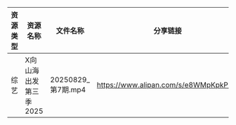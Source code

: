 | 资源类型 | 资源名称          | 文件名称             | 分享链接                                 | 更新时间                |
| ---- | ------------- | ---------------- | ------------------------------------ | ------------------- |
| 综艺   | X向山海出发第三季2025 | 20250829_第7期.mp4 | https://www.alipan.com/s/e8WMpKpkP9w | 2025-08-30 00:01:41 |

